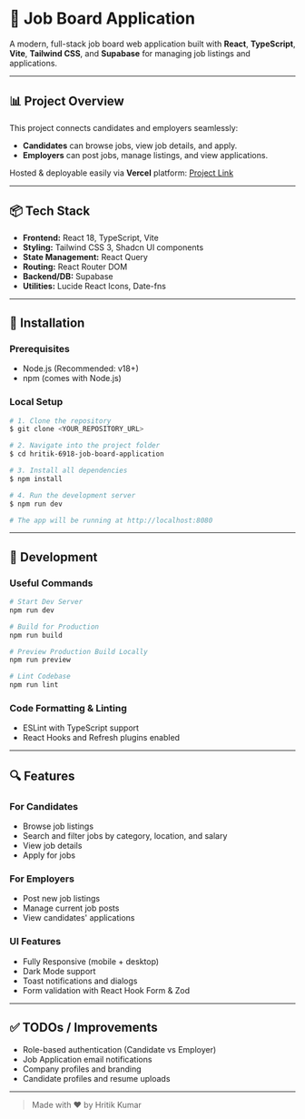 # 💼 Job Board Application

A modern, full-stack job board web application built with **React**, **TypeScript**, **Vite**, **Tailwind CSS**, and **Supabase** for managing job listings and applications.

---

## 📊 Project Overview

This project connects candidates and employers seamlessly:
- **Candidates** can browse jobs, view job details, and apply.
- **Employers** can post jobs, manage listings, and view applications.

Hosted & deployable easily via **Vercel** platform: [Project Link](https://job-board-application-mini.vercel.app/)

---

## 📦 Tech Stack
- **Frontend:** React 18, TypeScript, Vite
- **Styling:** Tailwind CSS 3, Shadcn UI components
- **State Management:** React Query
- **Routing:** React Router DOM
- **Backend/DB:** Supabase
- **Utilities:** Lucide React Icons, Date-fns

---

## 🔧 Installation

### Prerequisites
- Node.js (Recommended: v18+)
- npm (comes with Node.js)

### Local Setup
```bash
# 1. Clone the repository
$ git clone <YOUR_REPOSITORY_URL>

# 2. Navigate into the project folder
$ cd hritik-6918-job-board-application

# 3. Install all dependencies
$ npm install

# 4. Run the development server
$ npm run dev

# The app will be running at http://localhost:8080
```

---

## 🔄 Development

### Useful Commands
```bash
# Start Dev Server
npm run dev

# Build for Production
npm run build

# Preview Production Build Locally
npm run preview

# Lint Codebase
npm run lint
```

### Code Formatting & Linting
- ESLint with TypeScript support
- React Hooks and Refresh plugins enabled

---

## 🔍 Features

### For Candidates
- Browse job listings
- Search and filter jobs by category, location, and salary
- View job details
- Apply for jobs

### For Employers
- Post new job listings
- Manage current job posts
- View candidates' applications

### UI Features
- Fully Responsive (mobile + desktop)
- Dark Mode support
- Toast notifications and dialogs
- Form validation with React Hook Form & Zod

---

## ✅ TODOs / Improvements
- Role-based authentication (Candidate vs Employer)
- Job Application email notifications
- Company profiles and branding
- Candidate profiles and resume uploads

---

> Made with ❤️ by Hritik Kumar
